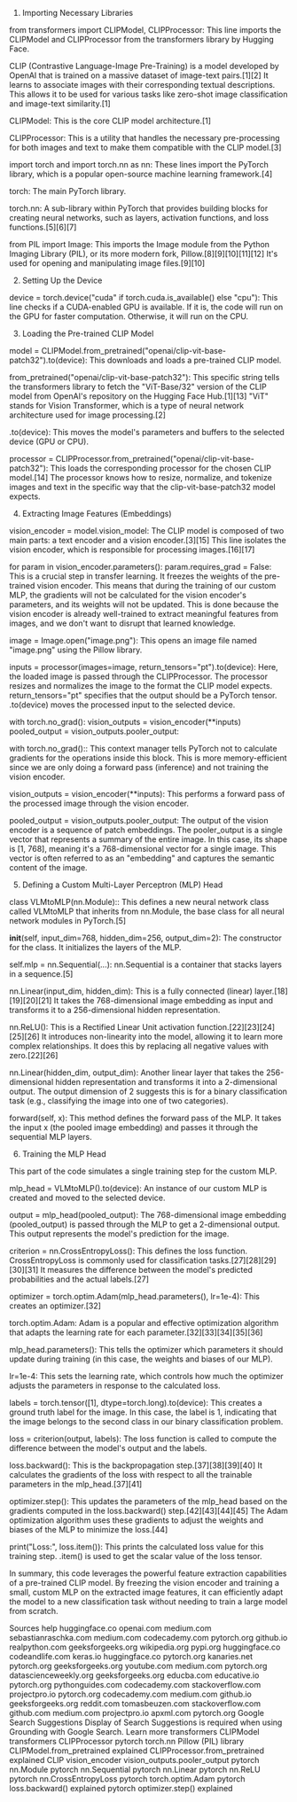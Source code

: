 
1. Importing Necessary Libraries

from transformers import CLIPModel, CLIPProcessor: This line imports the CLIPModel and CLIPProcessor from the transformers library by Hugging Face.

CLIP (Contrastive Language-Image Pre-Training) is a model developed by OpenAI that is trained on a massive dataset of image-text pairs.[1][2] It learns to associate images with their corresponding textual descriptions. This allows it to be used for various tasks like zero-shot image classification and image-text similarity.[1]

CLIPModel: This is the core CLIP model architecture.[1]

CLIPProcessor: This is a utility that handles the necessary pre-processing for both images and text to make them compatible with the CLIP model.[3]

import torch and import torch.nn as nn: These lines import the PyTorch library, which is a popular open-source machine learning framework.[4]

torch: The main PyTorch library.

torch.nn: A sub-library within PyTorch that provides building blocks for creating neural networks, such as layers, activation functions, and loss functions.[5][6][7]

from PIL import Image: This imports the Image module from the Python Imaging Library (PIL), or its more modern fork, Pillow.[8][9][10][11][12] It's used for opening and manipulating image files.[9][10]

2. Setting Up the Device

device = torch.device("cuda" if torch.cuda.is_available() else "cpu"): This line checks if a CUDA-enabled GPU is available. If it is, the code will run on the GPU for faster computation. Otherwise, it will run on the CPU.

3. Loading the Pre-trained CLIP Model

model = CLIPModel.from_pretrained("openai/clip-vit-base-patch32").to(device): This downloads and loads a pre-trained CLIP model.

from_pretrained("openai/clip-vit-base-patch32"): This specific string tells the transformers library to fetch the "ViT-Base/32" version of the CLIP model from OpenAI's repository on the Hugging Face Hub.[1][13] "ViT" stands for Vision Transformer, which is a type of neural network architecture used for image processing.[2]

.to(device): This moves the model's parameters and buffers to the selected device (GPU or CPU).

processor = CLIPProcessor.from_pretrained("openai/clip-vit-base-patch32"): This loads the corresponding processor for the chosen CLIP model.[14] The processor knows how to resize, normalize, and tokenize images and text in the specific way that the clip-vit-base-patch32 model expects.

4. Extracting Image Features (Embeddings)

vision_encoder = model.vision_model: The CLIP model is composed of two main parts: a text encoder and a vision encoder.[3][15] This line isolates the vision encoder, which is responsible for processing images.[16][17]

for param in vision_encoder.parameters(): param.requires_grad = False: This is a crucial step in transfer learning. It freezes the weights of the pre-trained vision encoder. This means that during the training of our custom MLP, the gradients will not be calculated for the vision encoder's parameters, and its weights will not be updated. This is done because the vision encoder is already well-trained to extract meaningful features from images, and we don't want to disrupt that learned knowledge.

image = Image.open("image.png"): This opens an image file named "image.png" using the Pillow library.

inputs = processor(images=image, return_tensors="pt").to(device): Here, the loaded image is passed through the CLIPProcessor. The processor resizes and normalizes the image to the format the CLIP model expects. return_tensors="pt" specifies that the output should be a PyTorch tensor. .to(device) moves the processed input to the selected device.

with torch.no_grad(): vision_outputs = vision_encoder(**inputs) pooled_output = vision_outputs.pooler_output:

with torch.no_grad():: This context manager tells PyTorch not to calculate gradients for the operations inside this block. This is more memory-efficient since we are only doing a forward pass (inference) and not training the vision encoder.

vision_outputs = vision_encoder(**inputs): This performs a forward pass of the processed image through the vision encoder.

pooled_output = vision_outputs.pooler_output: The output of the vision encoder is a sequence of patch embeddings. The pooler_output is a single vector that represents a summary of the entire image. In this case, its shape is [1, 768], meaning it's a 768-dimensional vector for a single image. This vector is often referred to as an "embedding" and captures the semantic content of the image.

5. Defining a Custom Multi-Layer Perceptron (MLP) Head

class VLMtoMLP(nn.Module):: This defines a new neural network class called VLMtoMLP that inherits from nn.Module, the base class for all neural network modules in PyTorch.[5]

__init__(self, input_dim=768, hidden_dim=256, output_dim=2): The constructor for the class. It initializes the layers of the MLP.

self.mlp = nn.Sequential(...): nn.Sequential is a container that stacks layers in a sequence.[5]

nn.Linear(input_dim, hidden_dim): This is a fully connected (linear) layer.[18][19][20][21] It takes the 768-dimensional image embedding as input and transforms it to a 256-dimensional hidden representation.

nn.ReLU(): This is a Rectified Linear Unit activation function.[22][23][24][25][26] It introduces non-linearity into the model, allowing it to learn more complex relationships. It does this by replacing all negative values with zero.[22][26]

nn.Linear(hidden_dim, output_dim): Another linear layer that takes the 256-dimensional hidden representation and transforms it into a 2-dimensional output. The output dimension of 2 suggests this is for a binary classification task (e.g., classifying the image into one of two categories).

forward(self, x): This method defines the forward pass of the MLP. It takes the input x (the pooled image embedding) and passes it through the sequential MLP layers.

6. Training the MLP Head

This part of the code simulates a single training step for the custom MLP.

mlp_head = VLMtoMLP().to(device): An instance of our custom MLP is created and moved to the selected device.

output = mlp_head(pooled_output): The 768-dimensional image embedding (pooled_output) is passed through the MLP to get a 2-dimensional output. This output represents the model's prediction for the image.

criterion = nn.CrossEntropyLoss(): This defines the loss function. CrossEntropyLoss is commonly used for classification tasks.[27][28][29][30][31] It measures the difference between the model's predicted probabilities and the actual labels.[27]

optimizer = torch.optim.Adam(mlp_head.parameters(), lr=1e-4): This creates an optimizer.[32]

torch.optim.Adam: Adam is a popular and effective optimization algorithm that adapts the learning rate for each parameter.[32][33][34][35][36]

mlp_head.parameters(): This tells the optimizer which parameters it should update during training (in this case, the weights and biases of our MLP).

lr=1e-4: This sets the learning rate, which controls how much the optimizer adjusts the parameters in response to the calculated loss.

labels = torch.tensor([1], dtype=torch.long).to(device): This creates a ground truth label for the image. In this case, the label is 1, indicating that the image belongs to the second class in our binary classification problem.

loss = criterion(output, labels): The loss function is called to compute the difference between the model's output and the labels.

loss.backward(): This is the backpropagation step.[37][38][39][40] It calculates the gradients of the loss with respect to all the trainable parameters in the mlp_head.[37][41]

optimizer.step(): This updates the parameters of the mlp_head based on the gradients computed in the loss.backward() step.[42][43][44][45] The Adam optimization algorithm uses these gradients to adjust the weights and biases of the MLP to minimize the loss.[44]

print("Loss:", loss.item()): This prints the calculated loss value for this training step. .item() is used to get the scalar value of the loss tensor.

In summary, this code leverages the powerful feature extraction capabilities of a pre-trained CLIP model. By freezing the vision encoder and training a small, custom MLP on the extracted image features, it can efficiently adapt the model to a new classification task without needing to train a large model from scratch.

Sources
help
huggingface.co
openai.com
medium.com
sebastianraschka.com
medium.com
codecademy.com
pytorch.org
github.io
realpython.com
geeksforgeeks.org
wikipedia.org
pypi.org
huggingface.co
codeandlife.com
keras.io
huggingface.co
pytorch.org
kanaries.net
pytorch.org
geeksforgeeks.org
youtube.com
medium.com
pytorch.org
datascienceweekly.org
geeksforgeeks.org
educba.com
educative.io
pytorch.org
pythonguides.com
codecademy.com
stackoverflow.com
projectpro.io
pytorch.org
codecademy.com
medium.com
github.io
geeksforgeeks.org
reddit.com
tomasbeuzen.com
stackoverflow.com
github.com
medium.com
projectpro.io
apxml.com
pytorch.org
Google Search Suggestions
Display of Search Suggestions is required when using Grounding with Google Search. Learn more
transformers CLIPModel
transformers CLIPProcessor
pytorch torch.nn
Pillow (PIL) library
CLIPModel.from_pretrained explained
CLIPProcessor.from_pretrained explained
CLIP vision_encoder
vision_outputs.pooler_output
pytorch nn.Module
pytorch nn.Sequential
pytorch nn.Linear
pytorch nn.ReLU
pytorch nn.CrossEntropyLoss
pytorch torch.optim.Adam
pytorch loss.backward() explained
pytorch optimizer.step() explained
